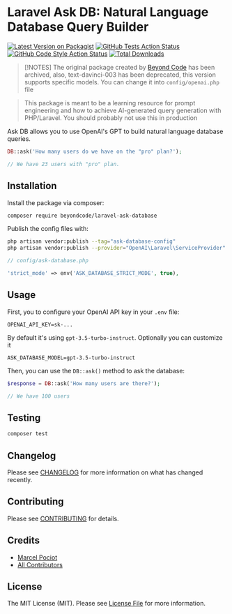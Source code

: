 # Laravel Ask DB: Natural Language Database Query Builder

[![Latest Version on Packagist](https://img.shields.io/packagist/v/beyondcode/laravel-ask-database.svg?style=flat-square)](https://packagist.org/packages/beyondcode/laravel-ask-database)
[![GitHub Tests Action Status](https://img.shields.io/github/actions/workflow/status/beyondcode/laravel-ask-database/run-tests.yml?branch=main&label=tests&style=flat-square)](https://github.com/beyondcode/laravel-ask-database/actions?query=workflow%3Arun-tests+branch%3Amain)
[![GitHub Code Style Action Status](https://img.shields.io/github/actions/workflow/status/beyondcode/laravel-ask-database/fix-php-code-style-issues.yml?branch=main&label=code%20style&style=flat-square)](https://github.com/beyondcode/laravel-ask-database/actions?query=workflow%3A"Fix+PHP+code+style+issues"+branch%3Amain)
[![Total Downloads](https://img.shields.io/packagist/dt/beyondcode/laravel-ask-database.svg?style=flat-square)](https://packagist.org/packages/beyondcode/laravel-ask-database)

> [!NOTES]
> The original package created by [Beyond Code](https://github.com/beyondcode/laravel-ask-database) has been archived, also, text-davinci-003 has been deprecated, this version supports specific models. You can change it into `config/openai.php` file

> This package is meant to be a learning resource for prompt engineering and how to achieve AI-generated query generation with PHP/Laravel. You should probably not use this in production


Ask DB allows you to use OpenAI's GPT to build natural language database queries.

```php
DB::ask('How many users do we have on the "pro" plan?');

// We have 23 users with "pro" plan.
```

## Installation

Install the package via composer:

```bash
composer require beyondcode/laravel-ask-database
```

Publish the config files with:

```bash
php artisan vendor:publish --tag="ask-database-config"
php artisan vendor:publish --provider="OpenAI\Laravel\ServiceProvider"
```

```php
// config/ask-database.php

'strict_mode' => env('ASK_DATABASE_STRICT_MODE', true),
```

## Usage

First, you to configure your OpenAI API key in your `.env` file:

```dotenv
OPENAI_API_KEY=sk-...
```

By default it's using `gpt-3.5-turbo-instruct`. Optionally you can customize it

```dotenv
ASK_DATABASE_MODEL=gpt-3.5-turbo-instruct
```

Then, you can use the `DB::ask()` method to ask the database:

```php
$response = DB::ask('How many users are there?');

// We have 100 users
```

## Testing

```bash
composer test
```

## Changelog

Please see [CHANGELOG](CHANGELOG.md) for more information on what has changed recently.

## Contributing

Please see [CONTRIBUTING](CONTRIBUTING.md) for details.

## Credits

- [Marcel Pociot](https://github.com/mpociot)
- [All Contributors](../../contributors)

## License

The MIT License (MIT). Please see [License File](LICENSE.md) for more information.

